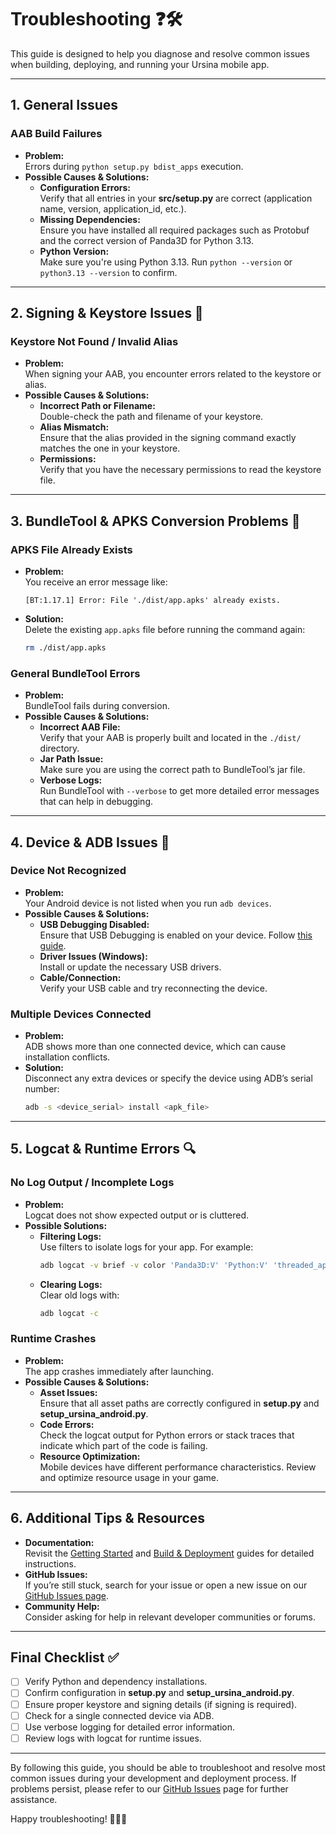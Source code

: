 # Troubleshooting ❓🛠️

This guide is designed to help you diagnose and resolve common issues when building, deploying, and running your Ursina mobile app.

---

## 1. General Issues

### **AAB Build Failures**
- **Problem:**  
  Errors during `python setup.py bdist_apps` execution.
- **Possible Causes & Solutions:**  
  - **Configuration Errors:**  
    Verify that all entries in your **src/setup.py** are correct (application name, version, application_id, etc.).
  - **Missing Dependencies:**  
    Ensure you have installed all required packages such as Protobuf and the correct version of Panda3D for Python 3.13.
  - **Python Version:**  
    Make sure you're using Python 3.13. Run `python --version` or `python3.13 --version` to confirm.

---

## 2. Signing & Keystore Issues 🔐

### **Keystore Not Found / Invalid Alias**
- **Problem:**  
  When signing your AAB, you encounter errors related to the keystore or alias.
- **Possible Causes & Solutions:**  
  - **Incorrect Path or Filename:**  
    Double-check the path and filename of your keystore.
  - **Alias Mismatch:**  
    Ensure that the alias provided in the signing command exactly matches the one in your keystore.
  - **Permissions:**  
    Verify that you have the necessary permissions to read the keystore file.

---

## 3. BundleTool & APKS Conversion Problems 🔄

### **APKS File Already Exists**
- **Problem:**  
  You receive an error message like:  
  ```
  [BT:1.17.1] Error: File './dist/app.apks' already exists.
  ```
- **Solution:**  
  Delete the existing `app.apks` file before running the command again:
  ```bash
  rm ./dist/app.apks
  ```

### **General BundleTool Errors**
- **Problem:**  
  BundleTool fails during conversion.
- **Possible Causes & Solutions:**  
  - **Incorrect AAB File:**  
    Verify that your AAB is properly built and located in the `./dist/` directory.
  - **Jar Path Issue:**  
    Make sure you are using the correct path to BundleTool’s jar file.
  - **Verbose Logs:**  
    Run BundleTool with `--verbose` to get more detailed error messages that can help in debugging.

---

## 4. Device & ADB Issues 📲

### **Device Not Recognized**
- **Problem:**  
  Your Android device is not listed when you run `adb devices`.
- **Possible Causes & Solutions:**  
  - **USB Debugging Disabled:**  
    Ensure that USB Debugging is enabled on your device. Follow [this guide](https://www.howtogeek.com/129728/how-to-enable-developer-options-menu-and-enable-usb-debugging-on-android/).
  - **Driver Issues (Windows):**  
    Install or update the necessary USB drivers.
  - **Cable/Connection:**  
    Verify your USB cable and try reconnecting the device.

### **Multiple Devices Connected**
- **Problem:**  
  ADB shows more than one connected device, which can cause installation conflicts.
- **Solution:**  
  Disconnect any extra devices or specify the device using ADB’s serial number:
  ```bash
  adb -s <device_serial> install <apk_file>
  ```

---

## 5. Logcat & Runtime Errors 🔍

### **No Log Output / Incomplete Logs**
- **Problem:**  
  Logcat does not show expected output or is cluttered.
- **Possible Solutions:**  
  - **Filtering Logs:**  
    Use filters to isolate logs for your app. For example:
    ```bash
    adb logcat -v brief -v color 'Panda3D:V' 'Python:V' 'threaded_app:V' 'AndroidRuntime:I' 'linker:W' '*:F'
    ```
  - **Clearing Logs:**  
    Clear old logs with:
    ```bash
    adb logcat -c
    ```

### **Runtime Crashes**
- **Problem:**  
  The app crashes immediately after launching.
- **Possible Causes & Solutions:**  
  - **Asset Issues:**  
    Ensure that all asset paths are correctly configured in **setup.py** and **setup_ursina_android.py**.
  - **Code Errors:**  
    Check the logcat output for Python errors or stack traces that indicate which part of the code is failing.
  - **Resource Optimization:**  
    Mobile devices have different performance characteristics. Review and optimize resource usage in your game.

---

## 6. Additional Tips & Resources

- **Documentation:**  
  Revisit the [Getting Started](01_Getting_Started.md) and [Build & Deployment](03_Build_and_Deployment.md) guides for detailed instructions.
- **GitHub Issues:**  
  If you’re still stuck, search for your issue or open a new issue on our [GitHub Issues page](https://github.com/ShivamKR12/UrsinaForMobile/issues).
- **Community Help:**  
  Consider asking for help in relevant developer communities or forums.

---

## Final Checklist ✅

- [ ] Verify Python and dependency installations.
- [ ] Confirm configuration in **setup.py** and **setup_ursina_android.py**.
- [ ] Ensure proper keystore and signing details (if signing is required).
- [ ] Check for a single connected device via ADB.
- [ ] Use verbose logging for detailed error information.
- [ ] Review logs with logcat for runtime issues.

---

By following this guide, you should be able to troubleshoot and resolve most common issues during your development and deployment process. If problems persist, please refer to our [GitHub Issues](https://github.com/ShivamKR12/UrsinaForMobile/issues) page for further assistance.

Happy troubleshooting! 🚀🔧📱
